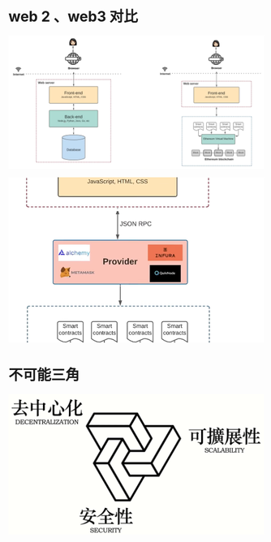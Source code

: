 # web 2 、web3 对比

![image-20240124142742856](images/web2-web3/image-20240124142742856.png)

<img src="images/web2-web3/image-20240124145103132.png" alt="image-20240124145103132" style="zoom:67%;" />

# 不可能三角

![image-20240124144531931](images/web2-web3/image-20240124144531931.png)